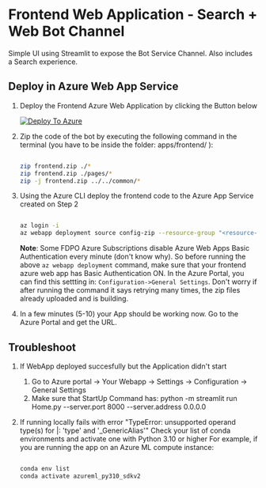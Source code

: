 # Frontend Web Application - Search + Web Bot Channel

   Simple UI using Streamlit to expose the Bot Service Channel.
   Also includes a Search experience.

## Deploy in Azure Web App Service

1. Deploy the Frontend Azure Web Application by clicking the Button below

   [![Deploy To Azure](https://aka.ms/deploytoazurebutton)](https://portal.azure.com/#create/Microsoft.Template/uri/https%3A%2F%2Fraw.githubusercontent.com%2Fpablomarin%2FGPT-Azure-Search-Engine%2Fmain%2Fapps%2Ffrontend%2Fazuredeploy-frontend.json)

2. Zip the code of the bot by executing the following command in the terminal
(you have to be inside the folder: apps/frontend/ ):

   ``` bash

   zip frontend.zip ./*
   zip frontend.zip ./pages/*
   zip -j frontend.zip ../../common/*

   ```

3. Using the Azure CLI deploy the frontend code to the Azure App Service created
on Step 2

   ``` bash

   az login -i
   az webapp deployment source config-zip --resource-group "<resource-group-name>" --name "<name-of-frontend-app-service>" --src "frontend.zip"

   ```

   **Note**: Some FDPO Azure Subscriptions disable Azure Web Apps Basic
   Authentication every minute (don't know why). So before running the above
   `az webapp deployment` command, make sure that your frontend azure web app
   has Basic Authentication ON. In the Azure Portal, you can find this settting
   in: `Configuration->General Settings`. Don't worry if after running the command
   it says retrying many times, the zip files already uploaded and is building.

4. In a few minutes (5-10) your App should be working now. Go to the Azure Portal
and get the URL.

## Troubleshoot

1. If WebApp deployed succesfully but the Application didn't start
   1. Go to Azure portal -> Your Webapp -> Settings -> Configuration -> General Settings
   2. Make sure that StartUp Command has:
   python -m streamlit run Home.py --server.port 8000 --server.address 0.0.0.0

2. If running locally fails with error
   "TypeError: unsupported operand type(s) for |: 'type' and '_GenericAlias'"
   Check your list of conda environments and activate one with Python 3.10 or higher
   For example, if you are running the app on an Azure ML compute instance:

   ``` bash

   conda env list
   conda activate azureml_py310_sdkv2

   ```
